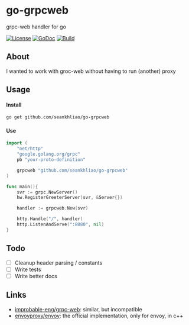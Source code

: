 # go-grpcweb

grpc-web handler for go

[![License](https://img.shields.io/github/license/seankhliao/go-grpcweb.svg?style=for-the-badge&maxAge=31536000)](LICENSE)
[![GoDoc](https://img.shields.io/badge/godoc-reference-5272B4.svg?style=for-the-badge&maxAge=31536000)](https://godoc.org/github.com/seankhliao/go-grpcweb)
[![Build](https://badger.seankhliao.com/i/github_seankhliao_go-grpcweb)](https://badger.seankhliao.com/l/github_seankhliao_go-grpcweb)

## About

I wanted to work with groc-web without having to run (another) proxy

## Usage

#### Install

```sh
go get github.com/seankhliao/go-grpcweb
```

#### Use

```go
import (
    "net/http"
    "google.golang.org/grpc"
    pb "your-proto-definition"

    grpcweb "github.com/seankhliao/go-grpcweb"
)

func main(){
    svr := grpc.NewServer()
    hw.RegisterGreeterServer(svr, &Server{})

    handler := grpcweb.New(svr)

    http.Handle("/", handler)
    http.ListenAndServe(":8080", nil)
}
```

## Todo

- [ ] Cleanup header parsing / constants
- [ ] Write tests
- [ ] Write better docs

## Links

- [improbable-eng/grpc-web](https://github.com/improbable-eng/grpc-web/tree/master/go/grpcweb): similar, but incompatible
- [envoyproxy/envoy](https://github.com/envoyproxy/envoy/tree/master/source/extensions/filters/http/grpc_web): the official implementation, only for envoy, in c++
